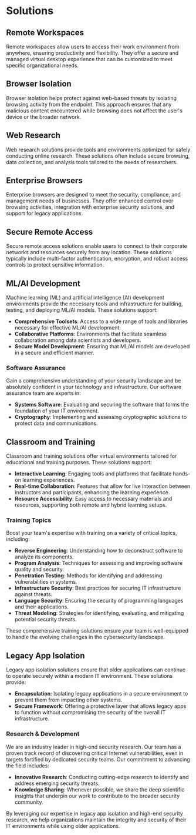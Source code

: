 # Solutions

## Remote Workspaces
Remote workspaces allow users to access their work environment from anywhere, ensuring productivity and flexibility. They offer a secure and managed virtual desktop experience that can be customized to meet specific organizational needs.

## Browser Isolation
Browser isolation helps protect against web-based threats by isolating browsing activity from the endpoint. This approach ensures that any malicious content encountered while browsing does not affect the user's device or the broader network.

## Web Research
Web research solutions provide tools and environments optimized for safely conducting online research. These solutions often include secure browsing, data collection, and analysis tools tailored to the needs of researchers.

## Enterprise Browsers
Enterprise browsers are designed to meet the security, compliance, and management needs of businesses. They offer enhanced control over browsing activities, integration with enterprise security solutions, and support for legacy applications.

## Secure Remote Access
Secure remote access solutions enable users to connect to their corporate networks and resources securely from any location. These solutions typically include multi-factor authentication, encryption, and robust access controls to protect sensitive information.

## ML/AI Development

Machine learning (ML) and artificial intelligence (AI) development environments provide the necessary tools and infrastructure for building, testing, and deploying ML/AI models. These solutions support:

- **Comprehensive Toolsets**: Access to a wide range of tools and libraries necessary for effective ML/AI development.
- **Collaborative Platforms**: Environments that facilitate seamless collaboration among data scientists and developers.
- **Secure Model Development**: Ensuring that ML/AI models are developed in a secure and efficient manner.

### Software Assurance

Gain a comprehensive understanding of your security landscape and be absolutely confident in your technology and infrastructure. Our software assurance team are experts in:

- **Systems Software**: Evaluating and securing the software that forms the foundation of your IT environment.
- **Cryptography**: Implementing and assessing cryptographic solutions to protect data and communications.




## Classroom and Training

Classroom and training solutions offer virtual environments tailored for educational and training purposes. These solutions support:

- **Interactive Learning**: Engaging tools and platforms that facilitate hands-on learning experiences.
- **Real-time Collaboration**: Features that allow for live interaction between instructors and participants, enhancing the learning experience.
- **Resource Accessibility**: Easy access to necessary materials and resources, supporting both remote and hybrid learning setups.

### Training Topics

Boost your team's expertise with training on a variety of critical topics, including:

- **Reverse Engineering**: Understanding how to deconstruct software to analyze its components.
- **Program Analysis**: Techniques for assessing and improving software quality and security.
- **Penetration Testing**: Methods for identifying and addressing vulnerabilities in systems.
- **Infrastructure Security**: Best practices for securing IT infrastructure against threats.
- **Language Security**: Ensuring the security of programming languages and their applications.
- **Threat Modeling**: Strategies for identifying, evaluating, and mitigating potential security threats.

These comprehensive training solutions ensure your team is well-equipped to handle the evolving challenges in the cybersecurity landscape.

## Legacy App Isolation

Legacy app isolation solutions ensure that older applications can continue to operate securely within a modern IT environment. These solutions provide:

- **Encapsulation**: Isolating legacy applications in a secure environment to prevent them from impacting other systems.
- **Secure Framework**: Offering a protective layer that allows legacy apps to function without compromising the security of the overall IT infrastructure.

### Research & Development

We are an industry leader in high-end security research. Our team has a proven track record of discovering critical Internet vulnerabilities, even in targets fortified by dedicated security teams. Our commitment to advancing the field includes:

- **Innovative Research**: Conducting cutting-edge research to identify and address emerging security threats.
- **Knowledge Sharing**: Whenever possible, we share the deep scientific insights that underpin our work to contribute to the broader security community.

By leveraging our expertise in legacy app isolation and high-end security research, we help organizations maintain the integrity and security of their IT environments while using older applications.

